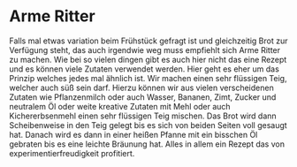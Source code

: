# Arme Ritter

Falls mal etwas variation beim Frühstück gefragt ist und gleichzeitig Brot zur Verfügung steht, das auch irgendwie weg muss empfiehlt sich Arme Ritter zu machen. Wie bei so vielen dingen gibt es auch hier nicht das eine Rezept und es können viele Zutaten verwendet werden. Hier geht es eher um das Prinzip welches jedes mal ähnlich ist. Wir machen einen sehr flüssigen Teig, welcher auch süß sein darf. Hierzu können wir aus vielen verscheidenen Zutaten wie Pflanzenmilch oder auch Wasser, Bananen, Zimt, Zucker und neutralem Öl oder weite kreative Zutaten mit Mehl oder auch Kichererbsenmehl einen sehr flüssigen Teig mischen. Das Brot wird dann Scheibenweise in den Teig gelegt bis es sich von beiden Seiten voll gesaugt hat. Danach wird es dann in einer heißen Pfanne mit ein bisschen Öl gebraten bis es eine leichte Bräunung hat. 
Alles in allem ein Rezept das von experimentierfreudigkeit profitiert.

<!-- Bild von einem Armen Ritter,  Don Quijote oder einem Toas oder so
